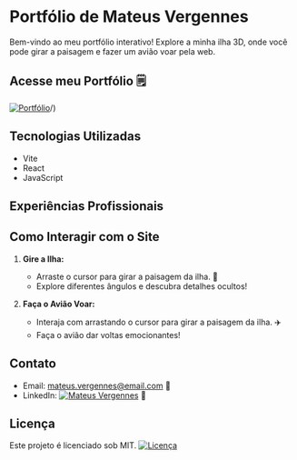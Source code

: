 # Portfólio de Mateus Vergennes

Bem-vindo ao meu portfólio interativo! Explore a minha ilha 3D, onde você pode girar a paisagem e fazer um avião voar pela web.

## Acesse meu Portfólio 🗒️

[![Portfólio](https://img.shields.io/badge/Portf%C3%B3lio-Acesse%20Aqui-brightgreen)](https://mateusvergennes-portfolio.com/)/)

## Tecnologias Utilizadas

- Vite
- React
- JavaScript

## Experiências Profissionais

## Como Interagir com o Site

1. **Gire a Ilha:**
   - Arraste o cursor para girar a paisagem da ilha. 🔄
   - Explore diferentes ângulos e descubra detalhes ocultos!

2. **Faça o Avião Voar:**
   - Interaja com arrastando o cursor para girar a paisagem da ilha. ✈️
   - Faça o avião dar voltas emocionantes!

## Contato

- Email: mateus.vergennes@email.com 📧
- LinkedIn: [![Mateus Vergennes](https://img.shields.io/badge/LinkedIn-Connect-blue)](https://www.linkedin.com/in/mateusvergennes/) 💼

## Licença

Este projeto é licenciado sob MIT. [![Licença](https://img.shields.io/badge/License-MIT-blue)](LICENSE)
